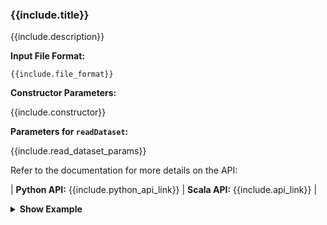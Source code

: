 
<div class="h3-box" markdown="1">

### {{include.title}}

{{include.description}}

**Input File Format:**

```
{{include.file_format}}
```

**Constructor Parameters:**

{{include.constructor}}

**Parameters for `readDataset`:**

{{include.read_dataset_params}}

Refer to the documentation for more details on the API:

| **Python API:** {{include.python_api_link}} | **Scala API:** {{include.api_link}} |

<details>

<summary class="button"><b>Show Example</b></summary>

<div class="tabs-box tabs-new" markdown="1">

{% include programmingLanguageSelectScalaPython.html %}

```python
{{include.python_example}}
```

```scala
{{include.scala_example}}
```

</div>

</details>

</div>
